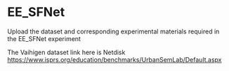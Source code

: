 # EE_SFNet
Upload the dataset and corresponding experimental materials required in the EE_SFNet experiment

The Vaihigen dataset link here is Netdisk https://www.isprs.org/education/benchmarks/UrbanSemLab/Default.aspx

